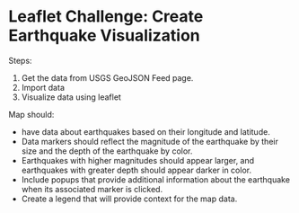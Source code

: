 # Leaflet Challenge: Create Earthquake Visualization

Steps:
1. Get the data from USGS GeoJSON Feed page.
2. Import data
3. Visualize data using leaflet


Map should:
- have data about earthquakes based on their longitude and latitude.
- Data markers should reflect the magnitude of the earthquake by their size and the depth of the earthquake by color.
- Earthquakes with higher magnitudes should appear larger, and earthquakes with greater depth should appear darker in color.
- Include popups that provide additional information about the earthquake when its associated marker is clicked.
- Create a legend that will provide context for the map data.


